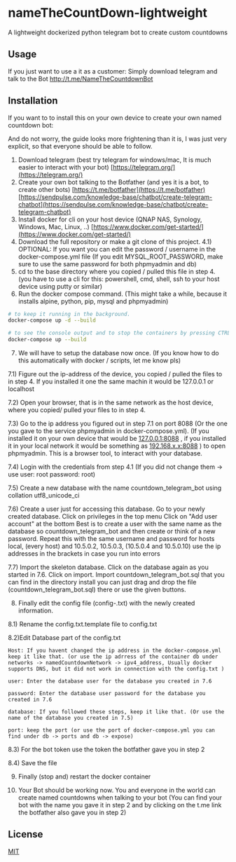 # nameTheCountDown-lightweight
A lightweight dockerized python telegram bot to create custom countdowns

## Usage

If you just want to use a it as a customer: Simply download telegram and talk to the Bot http://t.me/NameTheCountdownBot 

## Installation

If you want to to install this on your own device to create your own named countdown bot:

And do not worry, the guide looks more frightening than it is, I was just very explicit, so that everyone should be able to follow.

1) Download telegram (best try telegram for windows/mac, It is much easier to interact with your bot)  [https://telegram.org/](https://telegram.org/)
2) Create your own bot talking to the Botfather (and yes it is a bot, to create other bots)  [https://t.me/botfather](https://t.me/botfather) [https://sendpulse.com/knowledge-base/chatbot/create-telegram-chatbot](https://sendpulse.com/knowledge-base/chatbot/create-telegram-chatbot)
3) Install docker for cli on your host device (QNAP NAS, Synology, Windows, Mac, Linux, ..) [https://www.docker.com/get-started/](https://www.docker.com/get-started/)
4) Download the full repository or make a git clone of this project.
4.1) OPTIONAL: If you want you can edit the password / username in the docker-compose.yml file (If you edit MYSQL_ROOT_PASSWORD, make sure to use the same password for both phpmyadmin and db)
5) cd to the base directory where you copied / pulled this file in step 4. (you have to use a cli for this: powershell, cmd, shell, ssh to your host device using putty or similar)
6) Run the docker compose command. (This might take a while, because it installs alpine, python, pip, mysql and phpmyadmin)
```bash
# to keep it running in the background. 
docker-compose up -d --build 
```

```bash
# to see the console output and to stop the containers by pressing CTRL + C
docker-compose up --build 
```
            
            
7) We will have to setup the database now once. (If you know how to do this automatically with docker / scripts, let me know pls)

7.1) Figure out the ip-address of the device, you copied / pulled the files to in step 4. If you installed it one the same machin it would be 127.0.0.1 or localhost

7.2) Open your browser, that is in the same network as the host device, where you copied/ pulled your files to in step 4.

7.3) Go to the ip address you figured out in step 7.1 on port 8088 (Or the one you gave to the service phpmyadmin in docker-compose.yml). (If you installed it on your own device that would be [127.0.0.1:8088](127.0.0.1:8088) , if you installed it in your local network it would be something as [192.168.x.x:8088](192.168.x.x:8088) ) 
to open phpmyadmin. This is a browser tool, to interact with your database.

7.4) Login with the credentials from step 4.1 (If you did not change them -> use user: root  password: root)

7.5) Create a new database with the name countdown_telegram_bot using collation utf8_unicode_ci

7.6) Create a user just for accessing this database.
    Go to your newly created database.
    Click on privileges in the top menu
    Click on "Add user account" at the bottom
    Best is to create a user with the same name as the database so countdown_telegram_bot and then create or think of a new password.
    Repeat this with the same username and password for hosts local, (every host) and 10.5.0.2, 10.5.0.3, (10.5.0.4 and 10.5.0.10) use the ip addresses in the brackets in case you run into errors

7.7) Import the skeleton database.
    Click on the database again as you started in 7.6.
    Click on import.
    Import countdown_telegram_bot.sql that you can find in the directory install
        you can just drag and drop the file (countdown_telegram_bot.sql) there or use the given buttons.

8) Finally edit the config file (config-.txt) with the newly created information.

8.1) Rename the config.txt.template file to config.txt

8.2)Edit Database  part of the config.txt

    Host: If you havent changed the ip address in the docker-compose.yml keep it like that. (or use the ip adrress of the container db under networks -> namedCountdownNetwork -> ipv4_address, Usually docker supports DNS, but it did not work in connection with the config.txt )

    user: Enter the database user for the database you created in 7.6

    password: Enter the database user password for the database you created in 7.6

    database: If you followed these steps, keep it like that. (Or use the name of the database you created in 7.5)

    port: keep the port (or use the port of docker-compose.yml you can find under db -> ports and db -> expose)

8.3) For the bot token use the token the botfather gave you in step 2

8.4) Save the file


9) Finally (stop and) restart the docker container

10) Your Bot should be working now. You and everyone in the world can create named countdowns when talking to your bot (You can find your bot with the name you gave it in step 2 and by clicking on the t.me link the botfather also gave you in step 2)
    



## License
[MIT](https://choosealicense.com/licenses/mit/)
